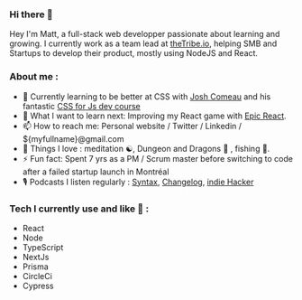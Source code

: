 ### Hi there 👋

Hey I'm Matt, a full-stack web developper passionate about learning and growing. I currently work as a team lead at [theTribe.io](http://theTribe.io), helping SMB and Startups to develop their product, mostly using NodeJS and React.

### About me : 

- 🌱 Currently learning to be better at CSS with [Josh Comeau](https://www.joshwcomeau.com/) and his fantastic [CSS for Js dev course](https://css-for-js.dev/)
- 🤔 What I want to learn next: Improving my React game with [Epic React](https://epicreact.dev/).
- 📫 How to reach me: Personal website / Twitter / Linkedin / ${myfullname}@gmail.com
- 💙 Things I love : meditation ☯️, Dungeon and Dragons 🎲 , fishing 🎣.
- ⚡ Fun fact: Spent 7 yrs as a PM / Scrum master before switching to code after a failed startup launch in Montréal
- 🎙️ Podcasts I listen regularly : [Syntax](https://syntax.fm/), [Changelog](https://changelog.com/podcast), [indie Hacker](https://www.indiehackers.com/podcasts)

### Tech I currently use and like 🎉 :

- React
- Node
- TypeScript
- NextJs 
- Prisma
- CircleCi
- Cypress

